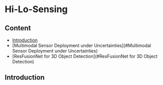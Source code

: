 # Hi-Lo-Sensing
## Content
<!-- - [News](#news-fire) -->
- [Introduction](#Introduction)
- [Multimodal Sensor Deployment under Uncertainties](#Multimodal Sensor Deployment under Uncertainties)
- [ResFusionNet for 3D Object Detection](#ResFusionNet for 3D Object Detection)
<!-- - [Citation](#citation) -->

## Introduction
